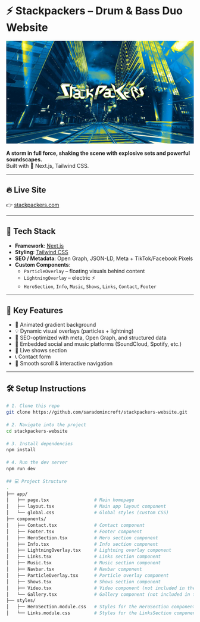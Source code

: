 # ⚡ Stackpackers – Drum & Bass Duo Website

![Stackpackers Hero](public/img/og.jpg)

**A storm in full force, shaking the scene with explosive sets and powerful soundscapes.**  
Built with 💚 Next.js, Tailwind CSS.

---

## 🔥 Live Site

👉 [stackpackers.com](https://stackpackers.com)

---

## 🚀 Tech Stack

- **Framework**: [Next.js](https://nextjs.org)
- **Styling**: [Tailwind CSS](https://tailwindcss.com)
- **SEO / Metadata**: Open Graph, JSON-LD, Meta + TikTok/Facebook Pixels
- **Custom Components**:
  - `ParticleOverlay` – floating visuals behind content
  - `LightningOverlay` – electric ⚡
  - `HeroSection`, `Info`, `Music`, `Shows`, `Links`, `Contact`, `Footer`

---

## 🎯 Key Features

- 🎨 Animated gradient background
- 💡 Dynamic visual overlays (particles + lightning)
- 🧠 SEO-optimized with meta, Open Graph, and structured data
- 🔗 Embedded social and music platforms (SoundCloud, Spotify, etc.)
- 📅 Live shows section
- 📞 Contact form
- 🧭 Smooth scroll & interactive navigation

---

## 🛠️ Setup Instructions

```bash
# 1. Clone this repo
git clone https://github.com/saradomincroft/stackpackers-website.git

# 2. Navigate into the project
cd stackpackers-website

# 3. Install dependencies
npm install

# 4. Run the dev server
npm run dev

## 💻 Project Structure
.
├── app/                         
│   ├── page.tsx                 # Main homepage
│   ├── layout.tsx               # Main app layout component
│   └── global.css               # Global styles (custom CSS)
├── components/                  
│   ├── Contact.tsx              # Contact component
│   ├── Footer.tsx               # Footer component
│   ├── HeroSection.tsx          # Hero section component
│   ├── Info.tsx                 # Info section component
│   ├── LightningOverlay.tsx     # Lightning overlay component
│   ├── Links.tsx                # Links section component
│   ├── Music.tsx                # Music section component
│   ├── Navbar.tsx               # Navbar component
│   ├── ParticleOverlay.tsx      # Particle overlay component
│   ├── Shows.tsx                # Shows section component
│   ├── Video.tsx                # Video component (not included in the final structure)
│   └── Gallery.tsx              # Gallery component (not included in the final structure)
├── styles/                      
│   ├── HeroSection.module.css   # Styles for the HeroSection component
│   └── Links.module.css         # Styles for the LinksSection component
     
